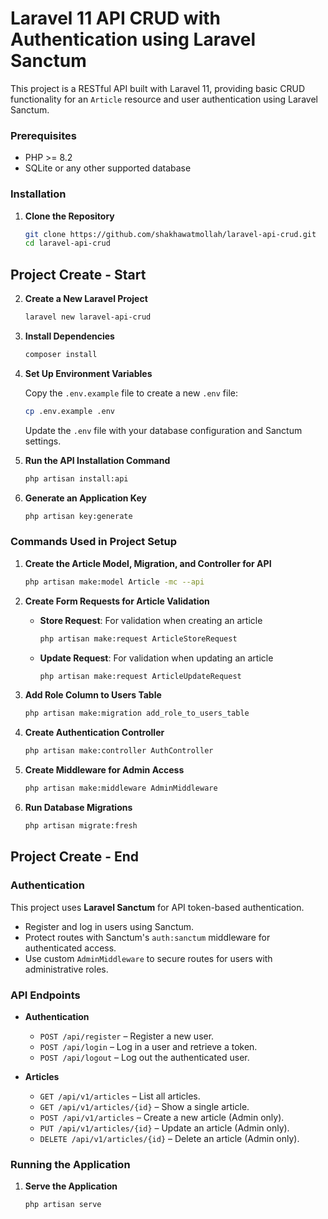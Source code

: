# Laravel 11 API CRUD with Authentication using Laravel Sanctum

This project is a RESTful API built with Laravel 11, providing basic CRUD functionality for an `Article` resource and user authentication using Laravel Sanctum.

### Prerequisites

- PHP >= 8.2
- SQLite or any other supported database

### Installation

1. **Clone the Repository**
   ```bash
   git clone https://github.com/shakhawatmollah/laravel-api-crud.git
   cd laravel-api-crud

## Project Create - Start

2. **Create a New Laravel Project**
   ```bash
   laravel new laravel-api-crud
   ```

3. **Install Dependencies**
   ```bash
   composer install
   ```

4. **Set Up Environment Variables**

   Copy the `.env.example` file to create a new `.env` file:
   ```bash
   cp .env.example .env
   ```

   Update the `.env` file with your database configuration and Sanctum settings.

5. **Run the API Installation Command**
   ```bash
   php artisan install:api
   ```

6. **Generate an Application Key**
   ```bash
   php artisan key:generate
   ```

### Commands Used in Project Setup

1. **Create the Article Model, Migration, and Controller for API**
   ```bash
   php artisan make:model Article -mc --api
   ```

2. **Create Form Requests for Article Validation**

    - **Store Request**: For validation when creating an article
      ```bash
      php artisan make:request ArticleStoreRequest
      ```

    - **Update Request**: For validation when updating an article
      ```bash
      php artisan make:request ArticleUpdateRequest
      ```

3. **Add Role Column to Users Table**
   ```bash
   php artisan make:migration add_role_to_users_table
   ```

4. **Create Authentication Controller**
   ```bash
   php artisan make:controller AuthController
   ```

5. **Create Middleware for Admin Access**
   ```bash
   php artisan make:middleware AdminMiddleware
   ```

6. **Run Database Migrations**
   ```bash
   php artisan migrate:fresh
   ```
## Project Create - End

### Authentication

This project uses **Laravel Sanctum** for API token-based authentication.

- Register and log in users using Sanctum.
- Protect routes with Sanctum's `auth:sanctum` middleware for authenticated access.
- Use custom `AdminMiddleware` to secure routes for users with administrative roles.

### API Endpoints

- **Authentication**
    - `POST /api/register` – Register a new user.
    - `POST /api/login` – Log in a user and retrieve a token.
    - `POST /api/logout` – Log out the authenticated user.

- **Articles**
    - `GET /api/v1/articles` – List all articles.
    - `GET /api/v1/articles/{id}` – Show a single article.
    - `POST /api/v1/articles` – Create a new article (Admin only).
    - `PUT /api/v1/articles/{id}` – Update an article (Admin only).
    - `DELETE /api/v1/articles/{id}` – Delete an article (Admin only).

### Running the Application

1. **Serve the Application**
   ```bash
   php artisan serve
   ```
